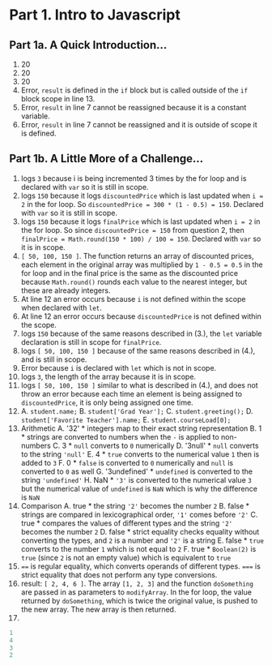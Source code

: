 # Part 1. Intro to Javascript

## Part 1a. A Quick Introduction...

1. 20
2. 20
3. 20
4. Error, `result` is defined in the `if` block but is called outside of the `if` block scope in line 13.
5. Error, `result` in line 7 cannot be reassigned because it is a constant variable.
6. Error, `result` in line 7 cannot be reassigned and it is outside of scope it is defined.

## Part 1b. A Little More of a Challenge...

1. logs `3` because i is being incremented 3 times by the for loop and is declared with `var` so it is still in scope.
2. logs `150` because it logs `discountedPrice` which is last updated when `i = 2` in the for loop. So `discountedPrice = 300 * (1 - 0.5) = 150`. Declared with `var` so it is still in scope.
3. logs `150` because it logs `finalPrice` which is last updated when `i = 2` in the for loop. So since `discountedPrice = 150` from question 2, then `finalPrice = Math.round(150 * 100) / 100 = 150`. Declared with `var` so it is in scope.
4. `[ 50, 100, 150 ]`. The function returns an array of discounted prices, each element in the original array was multiplied by `1 - 0.5 = 0.5` in the for loop and in the final price is the same as the discounted price because `Math.round()` rounds each value to the nearest integer, but these are already integers.
5. At line 12 an error occurs because `i` is not defined within the scope when declared with `let`.
6. At line 12 an error occurs because `discountedPrice` is not defined within the scope.
7. logs `150` because of the same reasons described in (3.), the `let` variable declaration is still in scope for `finalPrice`.
8. logs `[ 50, 100, 150 ]` because of the same reasons described in (4.), and is still in scope.
9. Error because `i` is declared with `let` which is not in scope.
10. logs `3`, the length of the array because it is in scope.
11. logs `[ 50, 100, 150 ]` similar to what is described in (4.), and does not throw an error because each time an element is being assigned to `discountedPrice`, it is only being assigned one time.
12. 
    A. `student.name;`
    B. `student['Grad Year'];`
    C. `student.greeting();`
    D. `student['Favorite Teacher'].name;`
    E. `student.courseLoad[0];`
13. Arithmetic
    A. '32'
        * integers map to their exact string representation
    B. 1
        * strings are converted to numbers when the `-` is applied to non-numbers
    C. 3
        * `null` converts to `0` numerically
    D. '3null'
        * `null` converts to the string `'null'`
    E. 4
        * `true` converts to the numerical value `1` then is added to `3`
    F. 0
        * `false` is converted to `0` numerically and `null` is converted to `0` as well
    G. '3undefined'
        * `undefined` is converted to the string `'undefined'`
    H. NaN
        * `'3'` is converted to the numerical value `3` but the numerical value of `undefined` is `NaN` which is why the difference is `NaN`
14. Comparison
    A. true
        * the string `'2'` becomes the number `2`
    B. false
        * strings are compared in lexicographical order, `'1'` comes before `'2'`
    C. true
        * compares the values of different types and the string `'2'` becomes the number `2`
    D. false
        * strict equality checks equality without converting the types, and `2` is a number and `'2'` is a string
    E. false
        * `true` converts to the number `1` which is not equal to `2`
    F. true
        * `Boolean(2)` is `true` (since `2` is not an empty value) which is equivalent to `true`
15. `==` is regular equality, which converts operands of different types. `===` is strict equality that does not perform any type conversions.
17. result: `[ 2, 4, 6 ]`. The array `[1, 2, 3]` and the function `doSomething` are passed in as parameters to `modifyArray`. In the for loop, the value returned by `doSomething`, which is twice the original value, is pushed to the new array. The new array is then returned.
19. 
```js
1
4
3
2
```